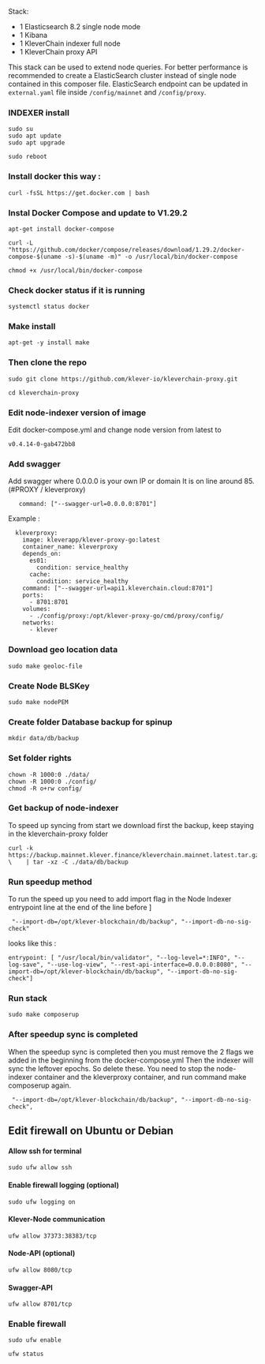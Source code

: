 
Stack:
 - 1 Elasticsearch 8.2 single node mode
 - 1 Kibana
 - 1 KleverChain indexer full node
 - 1 KleverChain proxy API

This stack can be used to extend node queries. For better performance is recommended to create a ElasticSearch cluster instead of single node contained in this composer file. ElasticSearch endpoint can be updated in `external.yaml` file inside `/config/mainnet` and `/config/proxy`.

### INDEXER install 

```
sudo su
sudo apt update
sudo apt upgrade
```
```
sudo reboot
```

### Install docker this way : 
```
curl -fsSL https://get.docker.com | bash
```

### Instal Docker Compose and update to V1.29.2
```
apt-get install docker-compose
```
```
curl -L "https://github.com/docker/compose/releases/download/1.29.2/docker-compose-$(uname -s)-$(uname -m)" -o /usr/local/bin/docker-compose
```
```
chmod +x /usr/local/bin/docker-compose
```
### Check docker status if it is running
```
systemctl status docker
```

### Make install
```
apt-get -y install make
```

### Then clone the repo
```
sudo git clone https://github.com/klever-io/kleverchain-proxy.git
```
```
cd kleverchain-proxy
```

### Edit node-indexer version of image
Edit docker-compose.yml and change node version from latest to 
```
v0.4.14-0-gab472bb8 
```

### Add swagger 
Add swagger where 0.0.0.0 is your own IP or domain
It is on line around 85. (#PROXY / kleverproxy)
```
   command: ["--swagger-url=0.0.0.0:8701"]
```
Example : 
```
  kleverproxy:
    image: kleverapp/klever-proxy-go:latest
    container_name: kleverproxy
    depends_on:
      es01:
        condition: service_healthy
      cache:
        condition: service_healthy
    command: ["--swagger-url=api1.kleverchain.cloud:8701"]
    ports:
      - 8701:8701
    volumes:
      - ./config/proxy:/opt/klever-proxy-go/cmd/proxy/config/
    networks:
      - klever
```

### Download geo location data
```
sudo make geoloc-file
```

### Create Node BLSKey
```
sudo make nodePEM
```

### Create folder Database backup for spinup
```
mkdir data/db/backup
```

### Set folder rights
```
chown -R 1000:0 ./data/
chown -R 1000:0 ./config/
chmod -R o+rw config/
```
### Get backup of node-indexer
To speed up syncing from start we download first the backup, keep staying in the kleverchain-proxy folder
```
curl -k https://backup.mainnet.klever.finance/kleverchain.mainnet.latest.tar.gz \    | tar -xz -C ./data/db/backup
```

### Run speedup method
To run the speed up you need to add import flag in the Node Indexer entrypoint line at the end of the line before ] 
```
 "--import-db=/opt/klever-blockchain/db/backup", "--import-db-no-sig-check"
```

looks like this : 
```
entrypoint: [ "/usr/local/bin/validator", "--log-level=*:INFO", "--log-save", "--use-log-view", "--rest-api-interface=0.0.0.0:8080", "--import-db=/opt/klever-blockchain/db/backup", "--import-db-no-sig-check"]
```

### Run stack
```
sudo make composerup
```

### After speedup sync is completed
When the speedup sync is completed then you must remove the 2 flags we added in the beginning from the docker-compose.yml
Then the indexer will sync the leftover epochs. So delete these. You need to stop the node-indexer container and the kleverproxy container, and run command make composerup again.
```
 "--import-db=/opt/klever-blockchain/db/backup", "--import-db-no-sig-check",
```

## Edit firewall on Ubuntu or Debian

#### Allow ssh for terminal
```
sudo ufw allow ssh
```
#### Enable firewall logging (optional)
```
sudo ufw logging on
```
#### Klever-Node communication
```
ufw allow 37373:38383/tcp
```
#### Node-API (optional)
```
ufw allow 8080/tcp
```
#### Swagger-API
```
ufw allow 8701/tcp
```
### Enable firewall
```
sudo ufw enable
```

```
ufw status
```